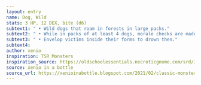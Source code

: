 ```yaml
---
layout: entry 
name: Dog, Wild
stats: 3 HP, 12 DEX, bite (d6)
subtext1: " • Wild dogs that roam in forests in large packs."
subtext2: " • While in packs of at least 4 dogs, morale checks are made with advantage."
subtext3: " • Envelop victims inside their forms to drown then."
subtext4: 
author: xenio
inspiration: TSR Monsters
inspiration_source: https://oldschoolessentials.necroticgnome.com/srd/index.php/Monster_Descriptions
source: xenio in a bottle
source_url: https://xenioinabottle.blogspot.com/2021/02/classic-monsters-for-cairnito-part-1.html
---
```

